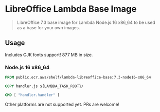 # LibreOffice Lambda Base Image

> LibreOffice 7.3 base image for Lambda Node.js 16 x86_64 to be used as a base for your own images.

## Usage

Includes CJK fonts support! 877 MB in size.

### Node.js 16 x86_64

```Dockerfile
FROM public.ecr.aws/shelf/lambda-libreoffice-base:7.3-node16-x86_64

COPY handler.js ${LAMBDA_TASK_ROOT}/

CMD [ "handler.handler" ]
```

Other platforms are not supported yet. PRs are welcome!
